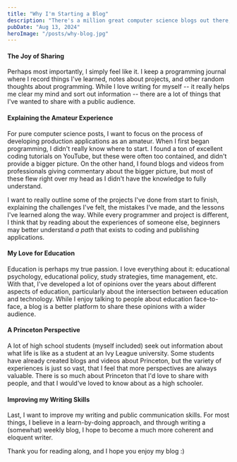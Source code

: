 ```yaml
---
title: "Why I'm Starting a Blog"
description: "There's a million great computer science blogs out there, so why am I starting one?"
pubDate: "Aug 13, 2024"
heroImage: "/posts/why-blog.jpg"
---
```


#### The Joy of Sharing

Perhaps most importantly, I simply feel like it. I keep a programming
journal where I record things I've learned, notes about projects,
and other random thoughts about programming. While I love writing
for myself -- it really helps me clear my mind and sort out information
-- there are a lot of things that I've wanted to share with a public
audience.

#### Explaining the Amateur Experience

For pure computer science posts, I want to focus on the process of
developing production applications as an amateur. When I first began
programming, I didn't really know where to start. I found a ton
of excellent coding tutorials on YouTube, but these were often
too contained, and didn't provide a bigger picture. On the other hand,
I found blogs and videos from professionals giving commentary
about the bigger picture, but most of these flew
right over my head as I didn't have the knowledge to fully understand.

I want to really outline some of the projects I've done from start
to finish, explaining the challenges I've felt, the mistakes I've made,
and the lessons I've learned along the way. While every programmer
and project is different, I think that by reading about the experiences
of someone else, beginners may better understand _a path_ that
exists to coding and publishing applications. 

#### My Love for Education

Education is perhaps my true passion. I love everything about it: educational psychology, educational policy, study strategies, time management, etc. With that, I've developed a lot of opinions over the years about different aspects of education, particularly about the intersection between education and technology. While I enjoy talking to people about education face-to-face, a blog is a better platform to share these opinions with a wider audience.

#### A Princeton Perspective

A lot of high school students (myself included) seek out information about what life is like as a student at an Ivy League university. Some students have already created blogs and videos about Princeton, but the variety of experiences is just so vast, that I feel that more perspectives are always valuable. There is so much about Princeton that I'd love to share with people, and that I would've loved to know about as a high schooler.

#### Improving my Writing Skills

Last, I want to improve my writing and public communication skills.
For most things, I believe in a learn-by-doing approach, and through
writing a (somewhat) weekly blog, I hope to become a much more
coherent and eloquent writer.

Thank you for reading along, and I hope you enjoy my blog :)
